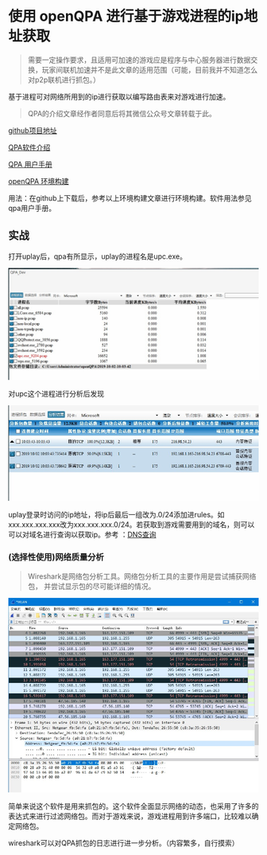 
# 使用 openQPA  进行基于游戏进程的ip地址获取

> 需要一定操作要求，且适用可加速的游戏应是程序与中心服务器进行数据交换，玩家间联机加速并不是此文章的适用范围（可能，目前我并不知道怎么对p2p联机进行抓包。）

基于进程可对网络所用到的ip进行获取以编写路由表来对游戏进行加速。

> QPA的介绍文章经作者同意后将其微信公众号文章转载于此。

[github项目地址](https://github.com/l7dpi/openQPA)

[QPA软件介绍](https://mp.weixin.qq.com/s?__biz=MzU3MTM5MzQ2OA==&mid=2247483668&idx=1&sn=643d036d083e4113a6de2b0c059e4623&chksm=fce195c7cb961cd1f8b1039ccc9fa0477ca02ade20fd48dc6e64dd96c8b8b99c171440e35711&mpshare=1&scene=1&srcid=1002Pu3aH5H2slZKnuXbYh9P&sharer_sharetime=1569981030860&sharer_shareid=a053fb41485cedded3f8af717e691b29&key=c2a079dc2949f5dd3389b8949f5bdb9eb0da5b05e1966d845fab75965870a3bede32579708b0397598225ff3d29de696ab6f5d1433e5eede88e536110c8f3c17c8da62da4a88684d4621dc797ed880a1&ascene=1&uin=MTU1MTM5NTgzNg%3D%3D&devicetype=Windows+10&version=62060833&lang=zh_CN&pass_ticket=oJ9p3IqqFyVoLGsmobu9nvM7t2TCmGil0l%2FK8QWwXVIt5pZUwYb%2B%2B%2F9lVmJlNF9C)

[QPA 用户手册](https://mp.weixin.qq.com/s?__biz=MzU3MTM5MzQ2OA==&mid=2247483974&idx=1&sn=56aba172179be91a4f064f6861a09ae9&chksm=fce19695cb961f83762301519ed2441213143e9c9e47012a6816af832ce1984f6ca6783558d0&mpshare=1&scene=1&srcid=1002idXnrHPhSJyNwW5Wuunb&sharer_sharetime=1569981064560&sharer_shareid=a053fb41485cedded3f8af717e691b29&key=577d4c6ac6f222fcbc796bda74c0bdad968395f9b088ee080cca151b5951aac6f9af8b28b9478c2ee7c3fcd5c0ff8de544f57c054b018a062d69477f6a98070ddd2727085eb458985a4398f160da00ca&ascene=1&uin=MTU1MTM5NTgzNg%3D%3D&devicetype=Windows+10&version=62060833&lang=zh_CN&pass_ticket=oJ9p3IqqFyVoLGsmobu9nvM7t2TCmGil0l%2FK8QWwXVIt5pZUwYb%2B%2B%2F9lVmJlNF9C)

[openQPA 环境构建](https://mp.weixin.qq.com/s/rhYLKjDMeMCEPoLcclSQTg)

用法：在github上下载后，参考以上环境构建文章进行环境构建。软件用法参见qpa用户手册。

## 实战
打开uplay后，qpa有所显示，uplay的进程名是upc.exe。

![](https://github.com/NormanBB/N/blob/master/%E6%A0%B7%E6%9C%AC1.jpg?raw=true )

对upc这个进程进行分析后发现

![](https://github.com/NormanBB/N/blob/master/%E6%A0%B7%E6%9C%AC2.jpg?raw=true)

uplay登录时访问的ip地址，将ip后最后一组改为.0/24添加进rules。如xxx.xxx.xxx.xxx改为xxx.xxx.xxx.0/24。若获取到游戏需要用到的域名，则可以可以对域名进行查询以获取ip。参考 ：[DNS查询](http://tool.chinaz.com/dns/)






### (选择性使用)网络质量分析


> Wireshark是网络包分析工具。网络包分析工具的主要作用是尝试捕获网络包， 并尝试显示包的尽可能详细的情况。

![wireshark预览](https://github.com/NormanBB/N/blob/master/wireshark%E9%A2%84%E8%A7%88.jpg?raw=true "wireshark预览")


简单来说这个软件是用来抓包的。这个软件全面显示网络的动态，也采用了许多的表达式来进行过滤网络包。而对于游戏来说，游戏进程用到许多端口，比较难以确定网络包。

wireshark可以对QPA抓包的日志进行进一步分析。（内容繁多，自行摸索）

